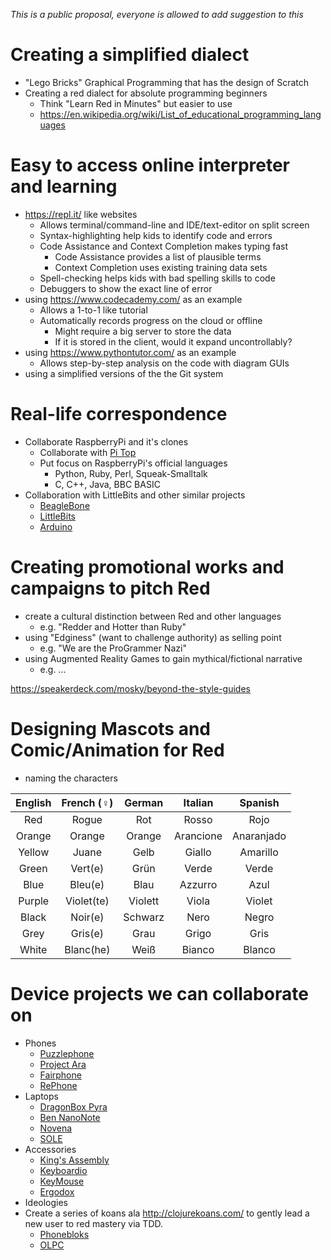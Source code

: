 _This is a public proposal, everyone is allowed to add suggestion to this_

# Creating a simplified dialect
* "Lego Bricks" Graphical Programming that has the design of Scratch
* Creating a red dialect for absolute programming beginners
    * Think "Learn Red in Minutes" but easier to use
    * https://en.wikipedia.org/wiki/List_of_educational_programming_languages

# Easy to access online interpreter and learning
* https://repl.it/ like websites
    * Allows terminal/command-line and IDE/text-editor on split screen
    * Syntax-highlighting help kids to identify code and errors
    * Code Assistance and Context Completion makes typing fast
        * Code Assistance provides a list of plausible terms
        * Context Completion uses existing training data sets
    * Spell-checking helps kids with bad spelling skills to code
    * Debuggers to show the exact line of error
* using https://www.codecademy.com/ as an example
    * Allows a 1-to-1 like tutorial
    * Automatically records progress on the cloud or offline
        * Might require a big server to store the data
        * If it is stored in the client, would it expand uncontrollably?
* using https://www.pythontutor.com/ as an example
    * Allows step-by-step analysis on the code with diagram GUIs
* using a simplified versions of the the Git system

# Real-life correspondence
* Collaborate RaspberryPi and it's clones
    * Collaborate with [Pi Top](https://www.pi-top.com/)
    * Put focus on RaspberryPi's official languages
        * Python, Ruby, Perl, Squeak-Smalltalk
        * C, C++, Java, BBC BASIC
* Collaboration with LittleBits and other similar projects
    * [BeagleBone](http://beagleboard.org/)
    * [LittleBits](https://littlebits.cc/)
    * [Arduino](https://www.arduino.cc/)

# Creating promotional works and campaigns to pitch Red
* create a cultural distinction between Red and other languages
    * e.g. "Redder and Hotter than Ruby"
* using "Edginess" (want to challenge authority) as selling point
    * e.g. "We are the ProGrammer Nazi"
* using Augmented Reality Games to gain mythical/fictional narrative
    * e.g. ...

https://speakerdeck.com/mosky/beyond-the-style-guides

# Designing Mascots and Comic/Animation for Red
* naming the characters

|English|French (♀)|German |Italian  |Spanish   |
|:-----:|:--------:|:-----:|:-------:|:--------:|
|Red    |Rogue     |Rot    |Rosso    |Rojo      |
|Orange |Orange    |Orange |Arancione|Anaranjado|
|Yellow |Juane     |Gelb   |Giallo   |Amarillo  |
|Green  |Vert(e)   |Grün   |Verde    |Verde     |
|Blue   |Bleu(e)   |Blau   |Azzurro  |Azul      |
|Purple |Violet(te)|Violett|Viola    |Violet    |
|Black  |Noir(e)   |Schwarz|Nero     |Negro     |
|Grey   |Gris(e)   |Grau   |Grigo    |Gris      |
|White  |Blanc(he) |Weiß   |Bianco   |Blanco    |

# Device projects we can collaborate on
* Phones
    * [Puzzlephone](https://www.puzzlephone.com/)
    * [Project Ara](https://www.projectara.com/)
    * [Fairphone](https://www.fairphone.com/)
    * [RePhone](https://www.seeed.cc/rephone/)
* Laptops
    * [DragonBox Pyra](https://boards.openpandora.org/pyramain/main/)
    * [Ben NanoNote](https://en.qi-hardware.com/wiki/Ben_NanoNote)
    * [Novena](https://www.kosagi.com/w/index.php?title=Novena_Main_Page)
    * [SOLE](https://solenotebook.com/)
* Accessories
    * [King's Assembly](http://solidartlabs.com/)
    * [Keyboardio](https://shop.keyboard.io/)
    * [KeyMouse](http://www.keymouse.com/)
    * [Ergodox](https://ergodox.org/)
* Ideologies
* Create a series of koans ala http://clojurekoans.com/ to gently lead a new user to red mastery via TDD.
    * [Phonebloks](http://phonebloks.com/)
    * [OLPC](https://one.laptop.org/)